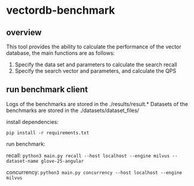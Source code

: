 # vectordb-benchmark

## overview
This tool provides the ability to calculate the performance of the vector database, the main functions are as follows:
1. Specify the data set and parameters to calculate the search recall
2. Specify the search vector and parameters, and calculate the QPS

## run benchmark client
Logs of the benchmarks are stored in the ./results/result.*
Datasets of the benchmarks are stored in the ./datasets/dataset_files/

install dependencies:

`pip install -r requirements.txt`

run benchmark:

recall: `python3 main.py recall --host localhost --engine milvus --dataset-name glove-25-angular`

concurrency: `python3 main.py concurrency --host localhost --engine milvus`